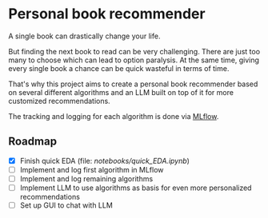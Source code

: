 # Personal book recommender

A single book can drastically change your life.

But finding the next book to read can be very challenging. There are just too many to choose which can lead to option paralysis. At the same time, giving every single book a chance can be quick wasteful in terms of time.

That's why this project aims to create a personal book recommender based on several different algorithms and an LLM built on top of it for more customized recommendations.

The tracking and logging for each algorithm is done via [MLflow](https://github.com/mlflow/mlflow).

## Roadmap

- [x] Finish quick EDA (file: *notebooks/quick_EDA.ipynb*)
- [ ] Implement and log first algorithm in MLflow
- [ ] Implement and log remaining algorithms
- [ ] Implement LLM to use algorithms as basis for even more personalized recommendations
- [ ] Set up GUI to chat with LLM
